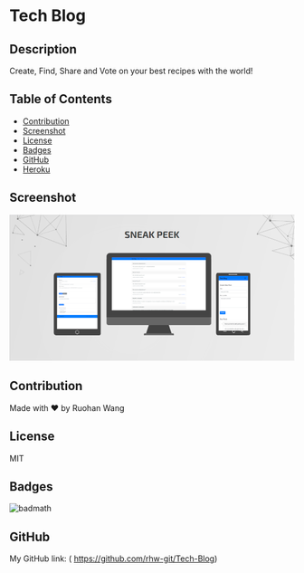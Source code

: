# Tech Blog

## Description

Create, Find, Share and Vote on your best recipes with the world!

## Table of Contents

- [Contribution](#contribution)
- [Screenshot](#screenshot)
- [License](#license)
- [Badges](#badges)
- [GitHub](#github)
- [Heroku](#heroku)

## Screenshot

![](public/assets/screenshot.png.png)

## Contribution

Made with ❤️ by Ruohan Wang

## License

MIT

## Badges

![badmath](https://img.shields.io/conda/l/conda-forge/setuptools?color=Blue&label=License&logo=ISC&logoColor=blue&style=plastic)

## GitHub

My GitHub link: ( https://github.com/rhw-git/Tech-Blog)
